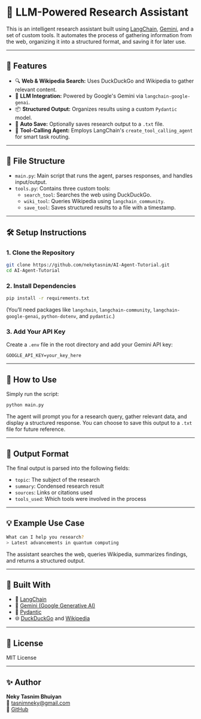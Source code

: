 
# 🧠 LLM-Powered Research Assistant

This is an intelligent research assistant built using [LangChain](https://www.langchain.com/), [Gemini](https://deepmind.google/discover/blog/google-gemini-ai/), and a set of custom tools. It automates the process of gathering information from the web, organizing it into a structured format, and saving it for later use.

---

## 🚀 Features

- 🔍 **Web & Wikipedia Search:** Uses DuckDuckGo and Wikipedia to gather relevant content.
- 🤖 **LLM Integration:** Powered by Google's Gemini via `langchain-google-genai`.
- 📦 **Structured Output:** Organizes results using a custom `Pydantic` model.
- 💾 **Auto Save:** Optionally saves research output to a `.txt` file.
- 🧠 **Tool-Calling Agent:** Employs LangChain's `create_tool_calling_agent` for smart task routing.

---

## 📁 File Structure

- `main.py`: Main script that runs the agent, parses responses, and handles input/output.
- `tools.py`: Contains three custom tools:
  - `search_tool`: Searches the web using DuckDuckGo.
  - `wiki_tool`: Queries Wikipedia using `langchain_community`.
  - `save_tool`: Saves structured results to a file with a timestamp.

---

## 🛠️ Setup Instructions

### 1. Clone the Repository

```bash
git clone https://github.com/nekytasnim/AI-Agent-Tutorial.git
cd AI-Agent-Tutorial
```

### 2. Install Dependencies

```bash
pip install -r requirements.txt
```

(You’ll need packages like `langchain`, `langchain-community`, `langchain-google-genai`, `python-dotenv`, and `pydantic`.)

### 3. Add Your API Key

Create a `.env` file in the root directory and add your Gemini API key:

```
GOOGLE_API_KEY=your_key_here
```

---

## 🧪 How to Use

Simply run the script:

```bash
python main.py
```

The agent will prompt you for a research query, gather relevant data, and display a structured response. You can choose to save this output to a `.txt` file for future reference.

---

## 📄 Output Format

The final output is parsed into the following fields:

- `topic`: The subject of the research
- `summary`: Condensed research result
- `sources`: Links or citations used
- `tools_used`: Which tools were involved in the process

---

## 💡 Example Use Case

```bash
What can I help you research? 
> Latest advancements in quantum computing
```

The assistant searches the web, queries Wikipedia, summarizes findings, and returns a structured output.

---

## 🧰 Built With

- 🧠 [LangChain](https://www.langchain.com/)
- 💬 [Gemini (Google Generative AI)](https://deepmind.google/discover/blog/google-gemini-ai/)
- 🔧 [Pydantic](https://docs.pydantic.dev/)
- 🌐 [DuckDuckGo](https://duckduckgo.com/) and [Wikipedia](https://www.wikipedia.org/)

---

## 📝 License

MIT License

---

## ✨ Author

**Neky Tasnim Bhuiyan**  
📧 tasnimneky@gmail.com  
🔗 [GitHub](https://github.com/nekytasnim)
